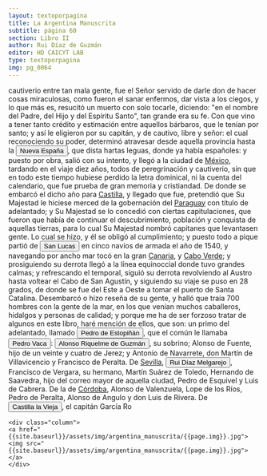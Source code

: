 ```yaml
---
layout: textoporpagina
title: La Argentina Manuscrita
subtitle: página 60
section: Libro II
author: Rui Díaz de Guzmán
editor: HD CAICYT LAB
type: textoporpagina
img: pg_0064
---
```


<div class="row">
    <div class="column">
cautiverio entre tan mala gente, fue el Señor servido de darle don de hacer cosas miraculosas, como fueron el sanar enfermos, dar vista a los ciegos, y lo que más es, resucitó un muerto con solo tocarle, diciendo: &quot;en el nombre del Padre, del Hijo y del Espíritu Santo&quot;, tan grande era su fe. Con que vino a tener tanto crédito y estimación entre aquellos bárbaros, que le tenían por santo; y así le eligieron por su capitán, y de cautivo, libre y señor: el cual reconociendo su poder, determinó atravesar desde aquella provincia hasta la <a href="https://recogito.pelagios.org/document/wzqxhk0h3vpikm/part/1/edit#4c781ead-0b39-44c0-bbca-27e25ac404fa" target="_blank"><button class="balloon" data-balloon-pos="up" data-balloon-length="large" data-balloon="El virreinato de Nueva España fue una entidad territorial integrante del Imperio español, establecida en gran parte de América del Norte por la Corona durante su dominio en el Nuevo Mundo, entre los siglos XVI y XIX. Se originó tras la caída de México-Tenochtitlán, evento principal de la conquista, la que propiamente no concluyó sino hasta mucho después, pues su territorio siguió creciendo hacia el norte.Se creó oficialmente el 8 de marzo de 1535. Su primer virrey fue Antonio de Mendoza y Pacheco, y la capital del virreinato fue la Ciudad de México, establecida sobre la antigua Tenochtitlan.Abarcó una superficie enorme que comprendió los territorios de España en América del Norte, América Central, Asia y Oceanía.">Nueva España</button></a>, que dista hartas leguas, donde ya había españoles: y puesto por obra, salió con su intento, y llegó a la ciudad de <a href="https://recogito.pelagios.org/document/wzqxhk0h3vpikm/part/1/edit#b755abe2-a9d2-4495-8181-1f9d88646d27" target="_blank">México</a>, tardando en el viaje diez años, todos de peregrinación y cautiverio, sin que en todo este tiempo hubiese perdido la letra dominical, ni la cuenta del calendario, que fue prueba de gran memoria y cristiandad. De donde se embarcó el dicho año para <a href="https://recogito.pelagios.org/document/wzqxhk0h3vpikm/part/1/edit#e56c55ab-9f55-47cc-bd23-0649a8f3b9be" target="_blank">Castilla</a>, y llegado que fue, pretendió que Su Majestad le hiciese merced de la gobernación del <a href="https://recogito.pelagios.org/document/wzqxhk0h3vpikm/part/1/edit#b0d78ba5-4feb-4178-9fde-9710571d9f24" target="_blank">Paraguay</a> con título de adelantado; y Su Majestad se lo concedió con ciertas capitulaciones, que fueron que había de continuar el descubrimiento, población y conquista de aquellas tierras, para lo cual Su Majestad nombró capitanes que levantasen gente. Lo cual se hizo, y él se obligó al cumplimiento; y puesto todo a pique partió de <button class="balloon" data-balloon-pos="up" data-balloon-length="large" data-balloon="no sé exactamente cual es el lugar">San Lucas</button> en cinco navíos de armada el año de 1540, y navegando por ancho mar tocó en la gran <a href="https://recogito.pelagios.org/document/wzqxhk0h3vpikm/part/1/edit#24182c1b-4dcf-4e81-9fe7-852f2828d698" target="_blank">Canaria</a>, y <a href="https://recogito.pelagios.org/document/wzqxhk0h3vpikm/part/1/edit#1687e9e6-3283-4cac-999b-778a9eecf387" target="_blank">Cabo Verde</a>; y prosiguiendo su derrota llegó a la línea equinoccial donde tuvo grandes calmas; y refrescando el temporal, siguió su derrota revolviendo al Austro hasta voltear el Cabo de San Agustín, y siguiendo su viaje se puso en 28 grados, de donde se fue del Este a Oeste a tomar el puerto de Santa Catalina. Desembarcó o hizo reseña de su gente, y halló que traía 700 hombres con la gente de la mar, en los que venían muchos caballeros, hidalgos y personas de calidad; y porque me ha de ser forzoso tratar de algunos en este libro, haré mención de ellos, que son: un primo del adelantado, llamado <button class="balloon" data-balloon-pos="up" data-balloon-length="large" data-balloon="Pedro de Estopiñán y Virués o simplemente Pedro Estopiñán y también conocido como Pedro de Estopiñán el Conquistador de Melilla (Jerez de la Frontera, ca. 1470 – Monasterio de Guadalupe, 3 de septiembre de 1505) fue un militar castellano vinculado desde su juventud al servicio de la casa ducal de Medina-Sidonia, y debe su fama a ser el comandante en jefe del ejército del duque Juan Pérez de Guzmán, que conquistó la ciudad de Melilla en el año 1497.Al ser encarcelados a finales de 1500 el virrey y gobernador general Cristóbal Colón y el adelantado Bartolomé Colón, quedarían vacantes los títulos citados, por lo cual, a principios de 1504 los Reyes Católicos lo nombraron como adelantado y gobernador general de las Indias pero al demorar su viaje para tomar el mando, falleció antes de pasar al Nuevo Mundo, y como los hermanos Colón fueron indultados por los soberanos, ambos conservarían sus títulos y cargos.">Pedro de Estopiñán</button>, que el común le llamaba <button class="balloon" data-balloon-pos="up" data-balloon-length="large" data-balloon="Véase Pedro de Estopuiñan">Pedro Vaca</button>: <button class="balloon" data-balloon-pos="up" data-balloon-length="large" data-balloon="Alonso Riquelme de Guzmán (1519-1573) fue un conquistador oriundo de Jeréz de la Frontera y sobrino del Segundo Adelantado al Río de la Plata, Álvar Núñez Cabeza de Vaca, con quien llegó al Río de la Plata en 1541. Fue uno de sus más acérrimos partidarios durante la gobernación de Cabeza de Vaca y se convirtió en una de las figuras más prominentes de la facción de los &quot;leales&quot; una vez que aquel fuera expulsado de la provincia en 1545.Fue forzado por Domigo de Irala a casarse con una de sus hijas mestizas, unión de la cual nació Ruy Díaz de Guzmán. Bibliografía: Ricardo Lafuente Machaín, Alonso Riquelme de Guzmán, Buenos Aires, Amorrurtu, 1942.Tieffemberg, Silvia, &quot;Estudio Introductorio&quot;, en Díaz de Guzmán, Ruy, Argentina. Historia del Descubrimiento y Conquista del Río de la Plata de Ruy Díaz de Guzmán, Buenos Aires, Editorial de la Facultad de Filosofía y Letras-UBA, 2012.Fuentes &quot;Información hecha en Jerez de la Frontera a pedimento de Cabeza de Vaca para verificar ciertas cartas&quot;, en Núñez Cabeza de Vaca, Álvar, Relación de los Naufragios y Comentarios de Álvar Núñez Cabeza de Vaca, adelantado y gobernador del Río de la Plata. Ilustrado con varios documentos inéditos. Tomo Segundo, Madrid, Imprenta General de Victoriano Suárez, 1906, p. 289 (GGV 52/975; AGI Justicia 1131), 1545.">Alonso Riquelme de Guzmán</button>, su sobrino; Alonso de Fuente, hijo de un veinte y cuatro de Jerez; y Antonio de Navarrete, don Martín de Villavicencio y Francisco de Peralta. De <a href="https://recogito.pelagios.org/document/wzqxhk0h3vpikm/part/1/edit#d06d5e19-0f4b-4511-be46-bd0cb36cb2c3" target="_blank">Sevilla</a>, <button class="balloon" data-balloon-pos="up" data-balloon-length="large" data-balloon="Ruy Díaz de Melgarejo (Salterasde Sevilla, 1519 – Santa Fe la Vieja, 1602) fue un militar, conquistador, explorador,estadista, minero y burócrata colonial español establecido en la región del Ríode la Plata. Su vida estuvo marcada por guerras, conspiraciones, persecucionesy conflictos familiares.Junto a Juan de Salazar, Alonso Riquelme de Guzmán y Diego de Abreu se opusoal gobierno asunceno de Domingo Martínez de Irala, apoyando al deportado ÁlvarNúñez Cabeza de Vaca.Gobernó de manera casi absoluta e independiente la antigua provinciaasuncena del Guayrá, fácticamente durante 20 años, y luego de separarla de Asunciónen 1575, con el título de teniente de gobernador del Guayrá unos 15 años más.">Rui Díaz Melgarejo</button>, Francisco de Vergara, su hermano, Martín Suárez de Toledo, Hernando de Saavedra, hijo del correo mayor de aquella ciudad, Pedro de Esquivel y Luis de Cabrera. De la de <a href="https://recogito.pelagios.org/document/wzqxhk0h3vpikm/part/1/edit#bc4b1311-97eb-4cd3-8a76-0c5ee87d8420" target="_blank">Córdoba</a>, Alonso de Valenzuela, Lope de los Ríos, Pedro de Peralta, Alonso de Angulo y don Luis de Rivera. De <a href="https://recogito.pelagios.org/document/wzqxhk0h3vpikm/part/1/edit#a9c861e1-6bc5-4016-b150-67d389fdfbd2" target="_blank"><button class="balloon" data-balloon-pos="up" data-balloon-length="large" data-balloon="Castilla la Vieja corresponde a la  actual comunidad autónoma de Cantabria, España.">Castilla la Vieja</button></a>, el capitán García Ro    </div>

    <div class="column">
    <a href="{{site.baseurl}}/assets/img/argentina_manuscrita/{{page.img}}.jpg"><img src="{{site.baseurl}}/assets/img/argentina_manuscrita/{{page.img}}.jpg"></a>
    </div>
</div>